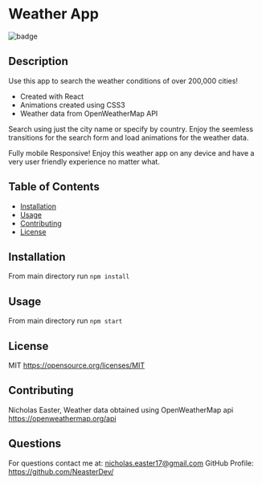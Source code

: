
# Weather App

![badge](https://img.shields.io/apm/l/vim-mode)

## Description 

Use this app to search the weather conditions of over 200,000 cities!

* Created with React
* Animations created using CSS3
* Weather data from OpenWeatherMap API

Search using just the city name or specify by country.
Enjoy the seemless transitions for the search form and load animations for the weather data.

Fully mobile Responsive! Enjoy this weather app on any device and have a very user friendly experience no matter what.

## Table of Contents

* [Installation](#installation)
* [Usage](#usage)
* [Contributing](#contributing)
* [License](#license)


## Installation

From main directory run `npm install`


## Usage 

From main directory run `npm start`


## License

MIT
https://opensource.org/licenses/MIT

## Contributing

Nicholas Easter, Weather data obtained using OpenWeatherMap api https://openweathermap.org/api

## Questions

For questions contact me at: nicholas.easter17@gmail.com
GitHub Profile: https://github.com/NeasterDev/
